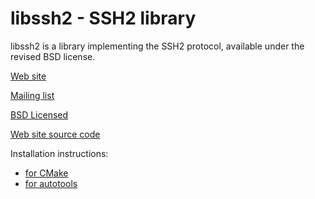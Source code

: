 # libssh2 - SSH2 library

libssh2 is a library implementing the SSH2 protocol, available under
the revised BSD license.

[Web site](https://libssh2.org/)

[Mailing list](https://lists.haxx.se/listinfo/libssh2-devel)

[BSD Licensed](https://libssh2.org/license.html)

[Web site source code](https://github.com/libssh2/www)

Installation instructions:
 - [for CMake](docs/INSTALL_CMAKE.md)
 - [for autotools](docs/INSTALL_AUTOTOOLS)
